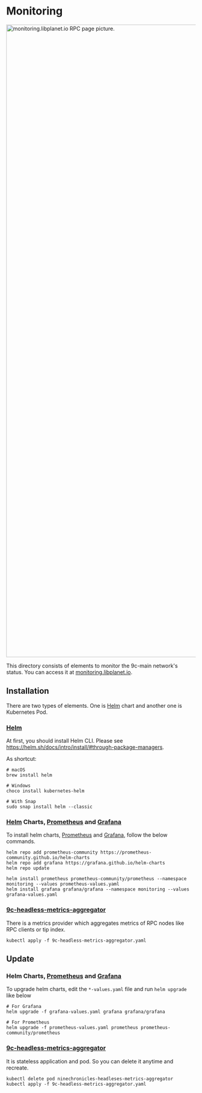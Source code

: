 # Monitoring

<img width="1679" alt="monitoring.libplanet.io RPC page picture." src="https://user-images.githubusercontent.com/26626194/145417776-52710bb4-c00e-4196-ac89-5d40a24ca111.png">

This directory consists of elements to monitor the 9c-main network's status. You can access it at [monitoring.libplanet.io](https://monitoring.libplanet.io).

## Installation

There are two types of elements. One is [Helm] chart and another one is Kubernetes Pod.

### [Helm]

At first, you should install Helm CLI. Please see https://helm.sh/docs/intro/install/#through-package-managers.

As shortcut:

```
# macOS
brew install helm

# Windows
choco install kubernetes-helm

# With Snap
sudo snap install helm --classic
```

### [Helm] Charts, [Prometheus] and [Grafana]

To install helm charts, [Prometheus] and [Grafana], follow the below commands.

```
helm repo add prometheus-community https://prometheus-community.github.io/helm-charts
helm repo add grafana https://grafana.github.io/helm-charts
helm repo update

helm install prometheus prometheus-community/prometheus --namespace monitoring --values prometheus-values.yaml
helm install grafana grafana/grafana --namespace monitoring --values grafana-values.yaml
```

### [9c-headless-metrics-aggregator]

There is a metrics provider which aggregates metrics of RPC nodes like RPC clients or tip index.

```
kubectl apply -f 9c-headless-metrics-aggregator.yaml
```

## Update

### Helm Charts, [Prometheus] and [Grafana]

To upgrade helm charts, edit the `*-values.yaml` file and run `helm upgrade` like below

```
# For Grafana
helm upgrade -f grafana-values.yaml grafana grafana/grafana

# For Prometheus
helm upgrade -f prometheus-values.yaml prometheus prometheus-community/prometheus
```

### [9c-headless-metrics-aggregator]

It is stateless application and pod. So you can delete it anytime and recreate.

```
kubectl delete pod ninechronicles-headleses-metrics-aggregator
kubectl apply -f 9c-headless-metrics-aggregator.yaml
```


[Helm]: https://helm.sh/
[Prometheus]: https://prometheus.io/
[Grafana]: https://grafana.com/
[9c-headless-metrics-aggregator]: https://github.com/planetarium/9c-headless-metrics-aggregator